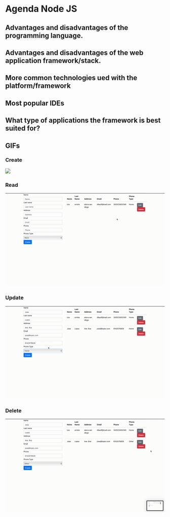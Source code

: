 # Agenda Node JS

## Advantages and disadvantages of the programming language.
## Advantages and disadvantages of the web application framework/stack.
## More common technologies ued with the platform/framework
## Most popular IDEs
## What type of applications the framework is best suited for?
## GIFs
### Create
![](NodeCreate.gif)
### Read
![](NodeRead.gif)
### Update
![](NodeEdit.gif)
### Delete
![](NodeDelete.gif)
